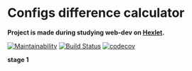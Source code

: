 <h1>Configs difference calculator</h1>

**Project is made during studying web-dev on [Hexlet](https://ru.hexlet.io/?ref=50614).**

[![Maintainability](https://api.codeclimate.com/v1/badges/c1145e630035538d8a73/maintainability)](https://codeclimate.com/github/TyrionFront/project-lvl2-s341/maintainability)
[![Build Status](https://travis-ci.org/TyrionFront/project-lvl2-s341.svg?branch=master)](https://travis-ci.org/TyrionFront/project-lvl2-s341)
[![codecov](https://codecov.io/gh/TyrionFront/project-lvl2-s341/branch/master/graph/badge.svg)](https://codecov.io/gh/TyrionFront/project-lvl2-s341)

**stage 1**
